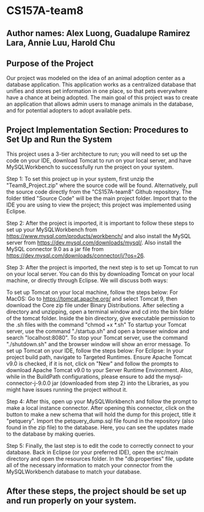 # CS157A-team8

## Author names: Alex Luong, Guadalupe Ramirez Lara, Annie Luu, Harold Chu

## Purpose of the Project
Our project was modeled on the idea of an animal adoption center as a database application. This application works as a centralized database that unifies and stores pet information in one place, so that pets everywhere have a chance at being adopted. The main goal of this project was to create an application that allows admin users to manage animals in the database, and for potential adopters to adopt available pets.

## Project Implementation Section: Procedures to Set Up and Run the System
This project uses a 3-tier architecture to run; you will need to set up the code on your IDE, download Tomcat to run on your local server, and have MySQLWorkbench to successfully run the project on your system.

Step 1: To set this project up in your system, first unzip the "Team8_Project.zip" where the source code will be found. Alternatively, pull the source code directly from the "CS157A-team8" Github repository. The folder titled "Source Code" will be the main project folder. Import that to the IDE you are using to view the project; this project was implemented using Eclipse.

Step 2: After the project is imported, it is important to follow these steps to set up your MySQLWorkbench from https://www.mysql.com/products/workbench/ and also install the MySQL server from https://dev.mysql.com/downloads/mysql/. Also install the MySQL connector 9.0 as a jar file from https://dev.mysql.com/downloads/connector/j/?os=26.

Step 3: After the project is imported, the next step is to set up Tomcat to run on your local server. You can do this by downloading Tomcat on your local machine, or directly through Eclipse. We will discuss both ways:

To set up Tomcat on your local machine, follow the steps below:
For MacOS: Go to https://tomcat.apache.org/ and select Tomcat 9, then download the Core zip file under Binary Distributions. After selecting a directory and unzipping, open a terminal window and cd into the bin folder of the tomcat folder. Inside the bin directory, give executable permission to the .sh files with the command "chmod +x *.sh" To startup your Tomcat server, use the command "./startup.sh" and open a browser window and search "localhost:8080". To stop your Tomcat server, use the command "./shutdown.sh" and the browser window will show an error message.
To set up Tomcat on your IDE, follow the steps below: For Eclipse: In your project build path, navigate to Targeted Runtimes. Ensure Apache Tomcat v9.0 is checked, if it is not, click on "New" and follow the prompts to download Apache Tomcat v9.0 to your Server Runtime Environment. Also, while in the BuildPath configurations, please ensure to add the mysql-connector-j-9.0.0 jar (downloaded from step 2) into the Libraries, as you might have issues running the project without it.

Step 4: After this, open up your MySQLWorkbench and follow the prompt to make a local instance connector. After opening this connector, click on the button to make a new schema that will hold the dump for this project, title it "petquery". Import the petquery_dump.sql file found in the repository (also found in the zip file) to the database. Here, you can see the updates made to the database by making queries.

Step 5: Finally, the last step is to edit the code to correctly connect to your database. Back in Eclipse (or your preferred IDE), open the src/main directory and open the resources folder. In the "db.properties" file, update all of the necessary information to match your connector from the MySQLWorkbench database to match your database.

## After these steps, the project should be set up and run properly on your system.
